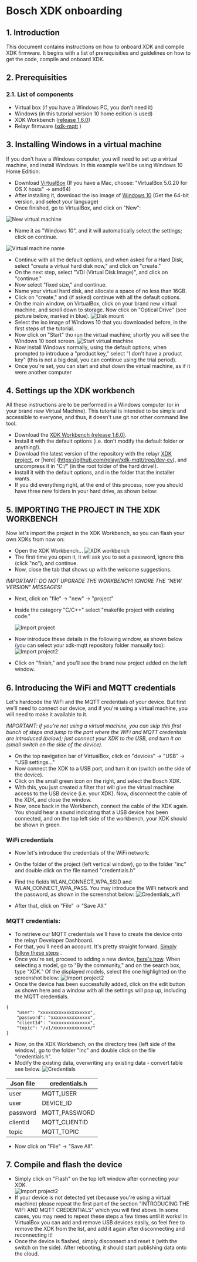# Bosch XDK onboarding 

## 1. Introduction

This document contains instructions on how to onboard XDK and compile XDK firmware.
It begins with a list of prerequisities and guidelines on how to get the code, compile and onboard XDK.

## 2. Prerequisities

### 2.1. List of components

 -  Virtual box (if you have a Windows PC, you don't need it)
 -  Windows (in this tutorial version 10 home edition is used)
 -  XDK Workbench ([release 1.6.0](http://xdk.bosch-connectivity.com/software-downloads)) 
 -  Relayr firmware ([xdk-mqtt](https://github.com/relayr/xdk-mqtt) )
 

## 3. Installing Windows in a virtual machine
If you don't have a Windows computer, you will need to set up a virtual machine, and install Windows. 
In this example we'll be using Windows 10 Home Edition:
 - Download [VirtualBox](https://www.virtualbox.org/wiki/Downloads)
 (If you have a Mac, choose: "VirtualBox 5.0.20 for OS X hosts" →  amd64)
 - After installing it, download the iso image of [Windows 10](https://www.microsoft.com/en-us/software-download/windows10ISO) (Get the 64-bit version, and select your language)
 - Once finished, go to VirtualBox, and click on "New":
 
 ![New virtual machine](assets/ScreenShot_2016-05-12_at_18.31.34.png)
 - Name it as "Windows 10", and it will automatically select the settings; click on continue.
 
 ![Virtual machine name](assets/ScreenShot_2016-05-12_at_19.06.28.png)
 
 - Continue with all the default options, and when asked for a Hard Disk, select "create a virtual hard disk now," and click on "create."
 - On the next step, select "VDI (Virtual Disk Image)", and click on "continue."
 - Now select "fixed size," and continue.
 - Name your virtual hard disk, and allocate a space of no less than 16GB.
 - Click on "create," and (if asked) continue with all the default options.
 - On the main window, on VirtualBox, click on your brand new virtual machine, and scroll down to storage. Now click on "Optical Drive" (see picture below, marked in blue).
 ![Disk mount](assets/ScreenShot_2016-05-13_at_11.01.20.png)
 - Select the iso image of Windows 10 that you downloaded before, in the first steps of the tutorial.
 - Now click on "Start" tho run the virtual machine; shortly you will see the Windows 10 boot screen.
  ![Start virtual machine](assets/ScreenShot_2016-05-13_at_11.11.28.png)
 - Now install Windows normally, using the default options; when prompted to introduce a "product key," select "I don't have a product key" (this is not a big deal, you can continue using the trial period).
 - Once you're set, you can start and shut down the virtual machine, as if it were another computer
 
 
## 4. Settings up the XDK workbench
All these instructions are to be performed in a Windows computer (or in your brand new Virtual Machine).
This tutorial is intended to be simple and accessible to everyone, and thus, it doesn't use git nor other command line tool.


 - Download the [XDK Workbench (release 1.6.0)](http://xdk.bosch-connectivity.com/software-downloads).
 - Install it with the default options (i.e. don't modify the default folder or anything!).
 - Download the latest version of the repository with the relayr [XDK project](https://codeload.github.com/relayr/xdk-mqtt/zip/master), or [here] (https://github.com/relayr/xdk-mqtt/tree/dev-ev), and uncompress it in "C:/" (in the root folder of the hard drive!).
 - Install it with the default options, and in the folder that the installer wants.
 - If you did everything right, at the end of this process, now you should have three new folders in your hard drive, as shown below:
 
 
## 5. IMPORTING THE PROJECT IN THE XDK WORKBENCH
Now let's import the project in the XDK Workbench, so you can flash your own XDKs from now on:
 - Open the XDK Workbench...
   ![XDK workbench](assets/xdk_icon.png)
 - The first time you open it, it will ask you to set a password, ignore this (click "no"), and continue.
 - Now, close the tab that shows up with the welcome suggestions.
  
*IMPORTANT: DO NOT UPGRADE THE WORKBENCH! IGNORE THE "NEW VERSION" MESSAGES!*
  
 - Next, click on "file" → "new" → "project"
 - Inside the category "C/C++" select "makefile project with existing code."
 
   ![Import project](assets/ScreenShot_2016-05-13_at_12.23.34.png)
 
 - Now introduce these details in the following window, as shown below (you can select your xdk-mqtt repository folder manually too):
 ![Import project2](assets/ScreenShot_2016-05-13_at_12.26.59.png)
 - Click on "finish," and you'll see the brand new project added on the left window.
 
 
## 6. Introducing the WiFi and MQTT credentials
Let's hardcode the WiFi and the MQTT credentials of your device. But first we'll need to connect our device, and if you're using a virtual machine, you will need to make it available to it.

*IMPORTANT: if you're not using a virtual machine, you can skip this first bunch of steps and jump to the part where the WiFi and MQTT credentials are introduced (below); just connect your XDK to the USB, and turn it on (small switch on the side of the device).*

 - On the top navigation bar of VirtualBox, click on "devices" → "USB" → "USB settings..."
 - Now connect the XDK to a USB port, and turn it on (switch on the side of the device).
 - Click on the small green icon on the right, and select the Bosch XDK.
 - With this, you just created a filter that will give the virtual machine access to the USB device (i.e. your XDK). Now, disconnect the cable of the XDK, and close the window.
 - Now, once back in the Workbench, connect the cable of the XDK again. You should hear a sound indicating that a USB device has been connected, and on the top left side of the workbench, your XDK should be shown in green.
 
### WiFi credentials
 - Now let's introduce the credentials of the WiFi network:
 - On the folder of the project (left vertical window), go to the folder "inc" and double click on the file named "credentials.h"
 - Find the fields WLAN\_CONNECT\_WPA\_SSID and WLAN\_CONNECT\_WPA\_PASS. You may introduce the WiFi network and the password, as shown in the screenshot below:
    ![Credentials_wifi](assets/ScreenShot_2016-09-13_at_10.03.19.png)
 
 - After that, click on "File" → "Save All."
  
### MQTT credentials:
 - To retrieve our MQTT credentials we'll have to create the device onto the relayr Developer Dashboard.
 - For that, you'll need an account. It's pretty straight forward. [Simply follow these steps](http://docs.relayr.io/getting-started/account-creation/#creating-an-account) .
 - Once you're set, proceed to adding a new device, [here's how](http://docs.relayr.io/getting-started/devices-guide/#adding-a-device). When selecting a model, go to "By the community," and on the search box, type "XDK." Of the displayed models, select the one highlighted on the screenshot below:
  ![Import project2](assets/ScreenShot_2016-07-26_at_13.14.54.png)
 - Once the device has been successfully added, click on the edit button as shown here and a window with all the settings will pop up, including the MQTT credentials.
  
``` 
{
    "user": "xxxxxxxxxxxxxxxxxxx",
    "password": "xxxxxxxxxxxxxxx",
    "clientId": "xxxxxxxxxxxxxxx",
    "topic": "/v1/xxxxxxxxxxxxxx/"
}
```
  
 - Now, on the XDK Workbench, on the directory tree (left side of the window), go to the folder "inc" and double click on the file "credentials.h".
 - Modify the existing data, overwriting any existing data - convert table see below.
   ![Credentials](assets/ScreenShot_2016-09-13_at_10.03.19.png)
   
Json file | credentials.h
------------ | -------------
user | MQTT_USER
user | DEVICE_ID
password | MQTT_PASSWORD
clientId | MQTT_CLIENTID
topic | MQTT_TOPIC
   
 - Now click on "File" → "Save All".
 
 
## 7. Compile and flash the device
 - Simply click on "Flash" on the top left window after connecting your XDK.  
  ![Import project2](assets/ScreenShot_2016-07-26_at_13.34.28.png)
 - If your device is not detected yet (because you're using a virtual machine) please repeat the first part of the section "INTRODUCING THE WIFI AND MQTT CREDENTIALS" which you will find above. In some cases, you may need to repeat these steps a few times until it works! In VirtualBox you can add and remove USB devices easily, so feel free to remove the XDK from the list, and add it again after disconnecting and reconnecting it!
 - Once the device is flashed, simply disconnect and reset it (with the switch on the side). After rebooting, it should start publishing data onto the cloud.
 

 
 
 

